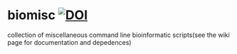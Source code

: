 # biomisc  [![DOI](https://zenodo.org/badge/DOI/10.5281/zenodo.4126882.svg)](https://doi.org/10.5281/zenodo.4126882)
collection of  miscellaneous command line bioinformatic scripts(see the wiki page for documentation and depedences) 
